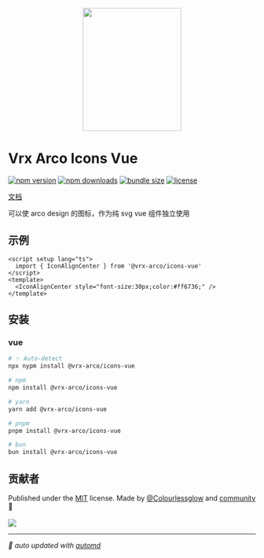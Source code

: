 <p align="center">
<img src="https://vrx-arco.github.io/arco-design-pro/favicon.svg" width="200" height="250">
</p>

# Vrx Arco Icons Vue

<!-- automd:badges color="orange" license licenseBranch  bundlephobia packagephobia name="@vrx-arco/icons-vue" -->

[![npm version](https://img.shields.io/npm/v/@vrx-arco/icons-vue?color=orange)](https://npmjs.com/package/@vrx-arco/icons-vue)
[![npm downloads](https://img.shields.io/npm/dm/@vrx-arco/icons-vue?color=orange)](https://npmjs.com/package/@vrx-arco/icons-vue)
[![bundle size](https://img.shields.io/bundlephobia/minzip/@vrx-arco/icons-vue?color=orange)](https://bundlephobia.com/package/@vrx-arco/icons-vue)
[![license](https://img.shields.io/github/license/vrx-arco/icons?color=orange)](https://github.com/vrx-arco/icons/blob/true/LICENSE)

<!-- /automd -->



[文档](https://vrx-arco.github.io/icons/)

可以使 arco design 的图标，作为纯 svg vue 组件独立使用

## 示例

```vue
<script setup lang="ts">
  import { IconAlignCenter } from '@vrx-arco/icons-vue'
</script>
<template>
  <IconAlignCenter style="font-size:30px;color:#ff6736;" />
</template>
```

## 安装

### vue 

<!-- automd:pm-install name="@vrx-arco/icons-vue" -->

```sh
# ✨ Auto-detect
npx nypm install @vrx-arco/icons-vue

# npm
npm install @vrx-arco/icons-vue

# yarn
yarn add @vrx-arco/icons-vue

# pnpm
pnpm install @vrx-arco/icons-vue

# bun
bun install @vrx-arco/icons-vue
```

<!-- /automd -->

## 贡献者
<!-- automd:contributors author="Colourlessglow" license="MIT" -->

Published under the [MIT](https://github.com/vrx-arco/icons/blob/main/LICENSE) license.
Made by [@Colourlessglow](https://github.com/Colourlessglow) and [community](https://github.com/vrx-arco/icons/graphs/contributors) 💛
<br><br>
<a href="https://github.com/vrx-arco/icons/graphs/contributors">
<img src="https://contrib.rocks/image?repo=vrx-arco/icons" />
</a>

<!-- /automd -->

<!-- automd:with-automd -->

---

_🤖 auto updated with [automd](https://automd.unjs.io)_

<!-- /automd -->
